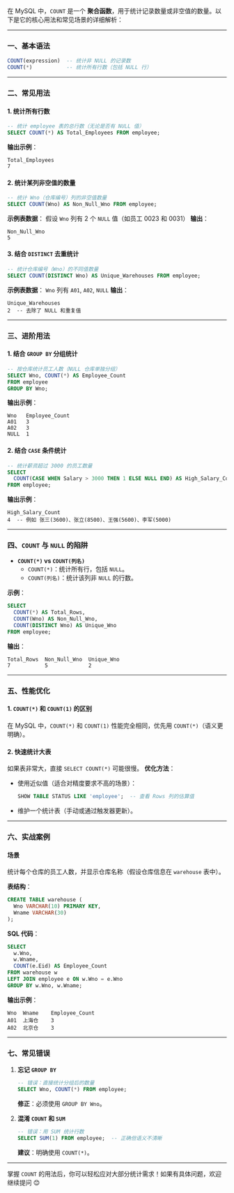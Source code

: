

在 MySQL 中，`COUNT` 是一个 **聚合函数**，用于统计记录数量或非空值的数量。以下是它的核心用法和常见场景的详细解析：

---

### **一、基本语法**
```sql
COUNT(expression)  -- 统计非 NULL 的记录数
COUNT(*)           -- 统计所有行数（包括 NULL 行）
```

---

### **二、常见用法**

#### **1. 统计所有行数**
```sql
-- 统计 employee 表的总行数（无论是否有 NULL 值）
SELECT COUNT(*) AS Total_Employees FROM employee;
```
**输出示例**：
```
Total_Employees
7
```

#### **2. 统计某列非空值的数量**
```sql
-- 统计 Wno（仓库编号）列的非空值数量
SELECT COUNT(Wno) AS Non_Null_Wno FROM employee;
```
**示例表数据**：
假设 `Wno` 列有 2 个 `NULL` 值（如员工 0023 和 0031）
**输出**：
```
Non_Null_Wno
5
```

#### **3. 结合 `DISTINCT` 去重统计**
```sql
-- 统计仓库编号（Wno）的不同值数量
SELECT COUNT(DISTINCT Wno) AS Unique_Warehouses FROM employee;
```
**示例表数据**：
`Wno` 列有 `A01`, `A02`, `NULL`
**输出**：
```
Unique_Warehouses
2  -- 去除了 NULL 和重复值
```

---

### **三、进阶用法**

#### **1. 结合 `GROUP BY` 分组统计**
```sql
-- 按仓库统计员工人数（NULL 仓库单独分组）
SELECT Wno, COUNT(*) AS Employee_Count 
FROM employee 
GROUP BY Wno;
```
**输出示例**：
```
Wno   Employee_Count
A01   3
A02   3
NULL  1
```

#### **2. 结合 `CASE` 条件统计**
```sql
-- 统计薪资超过 3000 的员工数量
SELECT 
  COUNT(CASE WHEN Salary > 3000 THEN 1 ELSE NULL END) AS High_Salary_Count
FROM employee;
```
**输出示例**：
```
High_Salary_Count
4  -- 例如 张三(3600)、张立(8500)、王强(5600)、李军(5000)
```

---

### **四、`COUNT` 与 `NULL` 的陷阱**

- **`COUNT(*)` vs `COUNT(列名)`**
  - `COUNT(*)`：统计所有行，包括 `NULL`。
  - `COUNT(列名)`：统计该列非 `NULL` 的行数。

**示例**：
```sql
SELECT 
  COUNT(*) AS Total_Rows,
  COUNT(Wno) AS Non_Null_Wno,
  COUNT(DISTINCT Wno) AS Unique_Wno
FROM employee;
```
**输出**：
```
Total_Rows  Non_Null_Wno  Unique_Wno
7           5             2
```

---

### **五、性能优化**

#### **1. `COUNT(*)` 和 `COUNT(1)` 的区别**
在 MySQL 中，`COUNT(*)` 和 `COUNT(1)` 性能完全相同，优先用 `COUNT(*)`（语义更明确）。

#### **2. 快速统计大表**
如果表非常大，直接 `SELECT COUNT(*)` 可能很慢。
**优化方法**：
- 使用近似值（适合对精度要求不高的场景）：
  ```sql
  SHOW TABLE STATUS LIKE 'employee';  -- 查看 Rows 列的估算值
  ```
- 维护一个统计表（手动或通过触发器更新）。

---

### **六、实战案例**

#### **场景**
统计每个仓库的员工人数，并显示仓库名称（假设仓库信息在 `warehouse` 表中）。

**表结构**：
```sql
CREATE TABLE warehouse (
  Wno VARCHAR(10) PRIMARY KEY,
  Wname VARCHAR(30)
);
```

**SQL 代码**：
```sql
SELECT 
  w.Wno, 
  w.Wname, 
  COUNT(e.Eid) AS Employee_Count
FROM warehouse w
LEFT JOIN employee e ON w.Wno = e.Wno
GROUP BY w.Wno, w.Wname;
```

**输出示例**：
```
Wno  Wname    Employee_Count
A01  上海仓    3
A02  北京仓    3
```

---

### **七、常见错误**
1. **忘记 `GROUP BY`**
   ```sql
   -- 错误：直接统计分组后的数量
   SELECT Wno, COUNT(*) FROM employee;
   ```
   **修正**：必须使用 `GROUP BY Wno`。

2. **混淆 `COUNT` 和 `SUM`**
   ```sql
   -- 错误：用 SUM 统计行数
   SELECT SUM(1) FROM employee;  -- 正确但语义不清晰
   ```
   **建议**：明确使用 `COUNT(*)`。

---

掌握 `COUNT` 的用法后，你可以轻松应对大部分统计需求！如果有具体问题，欢迎继续提问 😊




